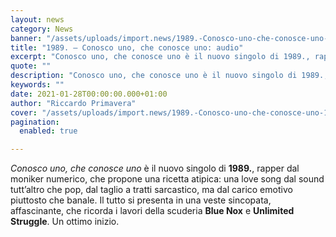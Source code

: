 ```yaml
---
layout: news
category: News
banner: "/assets/uploads/import.news/1989.-Conosco-uno-che-conosce-uno-1024x1024-1.jpg"
title: "1989. – Conosco uno, che conosce uno: audio"
excerpt: "Conosco uno, che conosce uno è il nuovo singolo di 1989., rapper dal moniker numerico, che propone una ricetta atipica: una love song dal sound tutt’altro che pop, dal taglio a tratti sarcastico, ma dal carico emotivo piuttosto che banale. Il tutto si presenta in una veste sincopata, affascinante, che ricorda i lavori della scuderia [&hellip"
quote: ""
description: "Conosco uno, che conosce uno è il nuovo singolo di 1989., rapper dal moniker numerico, che propone una ricetta atipica: una love song dal sound tutt’altro che pop, dal taglio a tratti sarcastico, ma dal carico emotivo piuttosto che banale. Il tutto si presenta in una veste sincopata, affascinante, che ricorda i lavori della scuderia [&hellip"
keywords: ""
date: 2021-01-28T00:00:00.000+01:00
author: "Riccardo Primavera"
cover: "/assets/uploads/import.news/1989.-Conosco-uno-che-conosce-uno-1024x1024-1.jpg"
pagination:
  enabled: true

---
```


_Conosco uno, che conosce uno_ è il nuovo singolo di **1989.**, rapper dal moniker numerico, che propone una ricetta atipica: una love song dal sound tutt’altro che pop, dal taglio a tratti sarcastico, ma dal carico emotivo piuttosto che banale. Il tutto si presenta in una veste sincopata, affascinante, che ricorda i lavori della scuderia **Blue Nox** e **Unlimited Struggle**. Un ottimo inizio.